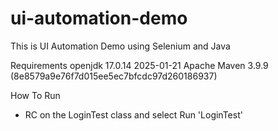 # ui-automation-demo
This is UI Automation Demo using Selenium and Java

Requirements
openjdk 17.0.14 2025-01-21
Apache Maven 3.9.9 (8e8579a9e76f7d015ee5ec7bfcdc97d260186937)

How To Run
- RC on the LoginTest class and select Run 'LoginTest'
